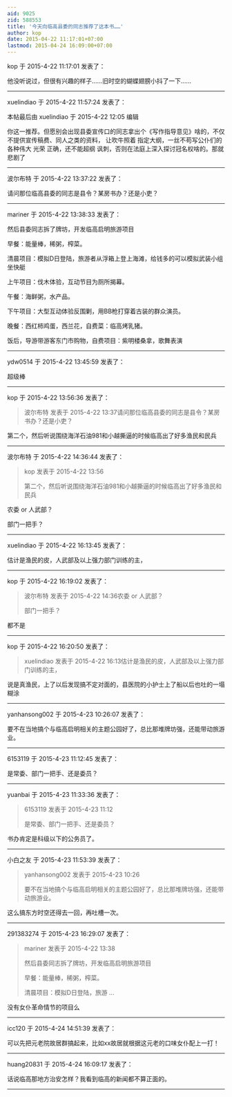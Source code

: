 ```yaml
---
aid: 9025
zid: 588553
title: '今天向临高县委的同志推荐了这本书……'
author: kop
date: 2015-04-22 11:17:01+07:00
lastmod: 2015-04-24 16:09:00+07:00
---
```


kop 于 2015-4-22 11:17:01 发表了：

他没听说过，但很有兴趣的样子……旧时空的蝴蝶翅膀小抖了一下……

---------

xuelindiao 于 2015-4-22 11:57:24 发表了：

本帖最后由 xuelindiao 于 2015-4-22 12:05 编辑 

你这一推荐。但愿别会出现县委宣传口的同志拿出个《写作指导意见》啥的，不仅不提供宣传稿费、同人之类的资料， 让吹牛照着 指定大纲，一丝不苟写公仆们的各种伟大 光荣 正确，还不能超纲 讽刺，否则在法庭上深入探讨冠名权啥的。那就悲剧了

---------

波尔布特 于 2015-4-22 13:37:22 发表了：

请问那位临高县委的同志是县令？某房书办？还是小吏？

---------

mariner 于 2015-4-22 13:38:33 发表了：

然后县委同志拆了牌坊，开发临高启明旅游项目

早餐：能量棒，稀粥，榨菜。

清晨项目：模拟D日登陆，旅游者从浮箱上登上海滩，给钱多的可以模拟武装小组坐快艇

上午项目：伐木体验，互动节目为厕所揭幕。

午餐：海鲜粥，水产品。

下午项目：大型互动体验反围剿，用BB枪打穿着古装的群众演员。

晚餐：西红柿鸡蛋，西兰花，自费菜：临高烤乳猪。

饭后，导游带游客东门市购物，自费项目：紫明楼桑拿，歌舞表演

---------

ydw0514 于 2015-4-22 13:45:59 发表了：

超级棒

---------

kop 于 2015-4-22 13:56:36 发表了：

> 波尔布特 发表于 2015-4-22 13:37请问那位临高县委的同志是县令？某房书办？还是小吏？



第二个，然后听说围绕海洋石油981和小越撕逼的时候临高出了好多渔民和民兵

---------

波尔布特 于 2015-4-22 14:36:44 发表了：

> kop 发表于 2015-4-22 13:56
> 
> 第二个，然后听说围绕海洋石油981和小越撕逼的时候临高出了好多渔民和民兵



农委 or 人武部？

部门一把手？

---------

xuelindiao 于 2015-4-22 16:13:45 发表了：

估计是渔民的皮，人武部及以上强力部门训练的主，

---------

kop 于 2015-4-22 16:19:02 发表了：

> 波尔布特 发表于 2015-4-22 14:36农委 or 人武部？
> 
> 部门一把手？



都不是

---------

kop 于 2015-4-22 16:20:50 发表了：

> xuelindiao 发表于 2015-4-22 16:13估计是渔民的皮，人武部及以上强力部门训练的主，



说是真渔民，上了以后发现搞不定对面的，县医院的小护士上了船以后也吐的一塌糊涂

---------

yanhansong002 于 2015-4-23 10:26:07 发表了：

要不在当地搞个与临高启明相关的主题公园好了，总比那堆牌坊强，还能带动旅游业。

---------

6153119 于 2015-4-23 11:12:45 发表了：

是常委、部门一把手、还是委员？

---------

yuanbai 于 2015-4-23 11:33:36 发表了：

> 6153119 发表于 2015-4-23 11:12
> 
> 是常委、部门一把手、还是委员？



书办肯定是科级以下的公务员了。

---------

小白之友 于 2015-4-23 11:53:39 发表了：

> yanhansong002 发表于 2015-4-23 10:26
> 
> 要不在当地搞个与临高启明相关的主题公园好了，总比那堆牌坊强，还能带动旅游业。



这么搞东方时空还得去一回，再吐槽一次。

---------

291383274 于 2015-4-23 16:29:07 发表了：

> mariner 发表于 2015-4-22 13:38
> 
> 然后县委同志拆了牌坊，开发临高启明旅游项目
> 
> 早餐：能量棒，稀粥，榨菜。
> 
> 清晨项目：模拟D日登陆，旅游 ...



没有女仆革命情节的项目么

---------

icc120 于 2015-4-24 14:51:39 发表了：

可以先把元老院故居群搞起来，比如xx故居就根据这元老的口味女仆配上一打！

---------

huang20831 于 2015-4-24 16:09:17 发表了：

话说临高那地方治安怎样？我看到临高的新闻都不算正面的。

---------

